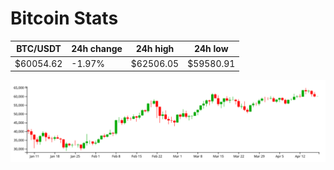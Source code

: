 # Bitcoin Stats

BTC/USDT|24h change|24h high|24h low|
|---|---|---|---|
|$60054.62|-1.97%|$62506.05|$59580.91|

<img src="./chart.svg">
